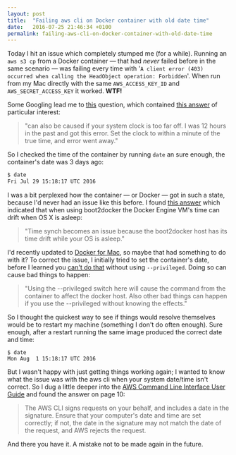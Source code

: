 ```yaml
---
layout: post
title:  "Failing aws cli on Docker container with old date time"
date:   2016-07-25 21:46:34 +0100
permalink: failing-aws-cli-on-docker-container-with-old-date-time
---
```

Today I hit an issue which completely stumped me (for a while). Running an `aws s3 cp` from a Docker container — that had *never* failed before in the same scenario — was failing every time with '`A client error (403) occurred when calling the HeadObject operation: Forbidden`'. When run from my Mac directly with the same `AWS_ACCESS_KEY_ID` and `AWS_SECRET_ACCESS_KEY` it worked. **WTF!**

Some Googling lead me to [this][stackoverflow-iam-role] question, which contained [this answer][stackoverflow-awscli-time] of particular interest:

> "can also be caused if your system clock is too far off. I was 12 hours in the past and got this error. Set the clock to within a minute of the true time, and error went away."

So I checked the time of the container by running `date` an sure enough, the container's date was 3 days ago:

```bash
$ date
Fri Jul 29 15:18:17 UTC 2016
```

I was a bit perplexed how the container — or Docker — got in such a state, because I'd never had an issue like this before. I found [this answer][stackoverflow-docker-time-drift] which indicated that when using boot2docker the Docker Engine VM's time can drift when OS X is asleep:

> "Time synch becomes an issue because the boot2docker host has its time drift while your OS is asleep."

I'd recently updated to [Docker for Mac][docker-for-mac], so maybe that had something to do with it? To correct the issue, I initially tried to set the container's date, before I learned you [can't do that][stackoverflow-docker-set-time] without using `--privileged`. Doing so can cause bad things to happen:

> "Using the --privileged switch here will cause the command from the container to affect the docker host. Also other bad things can happen if you use the --privileged without knowing the effects."

So I thought the quickest way to see if things would resolve themselves would be to restart my machine (something I don't do often enough). Sure enough, after a restart running the same image produced the correct date and time:

```
$ date
Mon Aug  1 15:18:17 UTC 2016
```

But I wasn't happy with just getting things working again; I wanted to know what the issue was with the aws cli when your system date/time isn't correct. So I dug a little deeper into the [AWS Command Line Interface User Guide][aws-cli-user-guide] and found the answer on page 10:

> The AWS CLI signs requests on your behalf, and includes a date in the signature. Ensure that your computer's date and time are set correctly; if not, the date in the signature may not match the date of the request, and AWS rejects the request.

And there you have it. A mistake not to be made again in the future.

[aws-cli-user-guide]: http://docs.aws.amazon.com/cli/latest/userguide/aws-cli.pdf
[stackoverflow-iam-role]: https://stackoverflow.com/questions/22262906
[stackoverflow-awscli-time]: http://stackoverflow.com/a/28488143/2309046
[stackoverflow-docker-set-time]: http://stackoverflow.com/questions/29556879
[stackoverflow-docker-time-drift]: http://stackoverflow.com/a/26454059
[docker-for-mac]: https://docs.docker.com/docker-for-mac/
